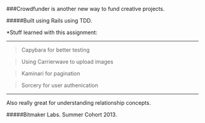 ###Crowdfunder is another new way to fund creative projects.

#####Built using Rails using TDD. 

*Stuff learned with this assignment:
***
>Capybara for better testing

>Using Carrierwave to upload images

>Kaminari for pagination

>Sorcery for user authenication
***
Also really great for understanding relationship concepts.

#####Bitmaker Labs. Summer Cohort 2013. 
